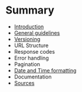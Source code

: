 # Summary

* [Introduction](README.md)
* [General guidelines](general-guidelines.md)
* [Versioning](versioning.md)
* URL Structure
* Response codes
* Error handling
* Pagination
* [Date and Time formatting](date-and-time-formatti.md)
* Documentation
* [Sources](sources.md)

